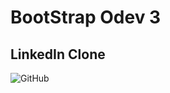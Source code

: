 # BootStrap Odev 3

## LinkedIn Clone
![GitHub](https://media.giphy.com/media/WYmVmCzHjAtL3oMQ1z/giphy.gif)